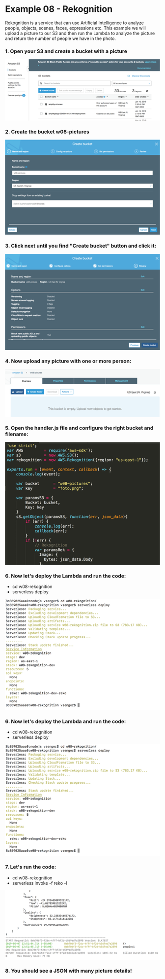 # Example 08 - Rekognition

Rekognition is a service that can use Artificial Intelligence to analyze people, objects, scenes, faces, expressions etc. This example we will upload a picture to our S3 and then run the Lambda to analyze the picture and return the number of people we have in the photo.

### 1. Open your S3 and create a bucket with a picture

![image](images/01.png) 

### 2. Create the bucket w08-pictures 

![image](images/02.png) 

### 3. Click next until you find "Create bucket" button and click it: 

![image](images/03.png) 

### 4. Now upload any picture with one or more person: 

![image](images/04.png) 

### 5. Open the handler.js file and configure the right bucket and filename:

![image](images/05.png) 

### 6. Now let's deploy the Lambda and run the code:

* cd w08-rekognition
* serverless deploy

![image](images/06.png) 

### 6. Now let's deploy the Lambda and run the code:

* cd w08-rekognition
* serverless deploy

![image](images/06.png) 

### 7. Let's run the code:

* cd w08-rekognition
* serverless invoke -f reko -l

![image](images/07.png) 

### 8. You should see a JSON with many picture details!
